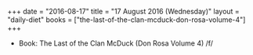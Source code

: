 +++
date = "2016-08-17"
title = "17 August 2016 (Wednesday)"
layout = "daily-diet"
books = ["the-last-of-the-clan-mcduck-don-rosa-volume-4"]
+++


* Book: The Last of the Clan McDuck (Don Rosa Volume 4) /f/